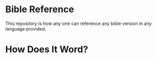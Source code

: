 # Bible Reference
This repository is how any one can reference any bible version in any language provided.

# How Does It Word?
